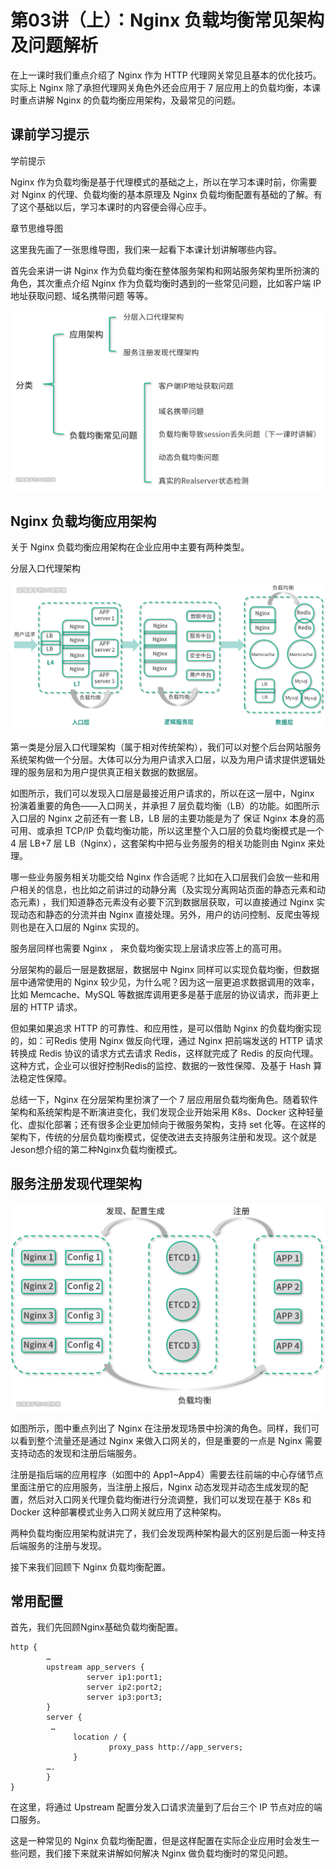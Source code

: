 # 第03讲（上）：Nginx 负载均衡常见架构及问题解析
在上一课时我们重点介绍了 Nginx 作为 HTTP 代理网关常见且基本的优化技巧。实际上 Nginx 除了承担代理网关角色外还会应用于 7 层应用上的负载均衡，本课时重点讲解 Nginx 的负载均衡应用架构，及最常见的问题。

## 课前学习提示

学前提示

Nginx 作为负载均衡是基于代理模式的基础之上，所以在学习本课时前，你需要对 Nginx 的代理、负载均衡的基本原理及 Nginx 负载均衡配置有基础的了解。有了这个基础以后，学习本课时的内容便会得心应手。

章节思维导图

这里我先画了一张思维导图，我们来一起看下本课计划讲解哪些内容。

首先会来讲一讲 Nginx 作为负载均衡在整体服务架构和网站服务架构里所扮演的角色，其次重点介绍 Nginx 作为负载均衡时遇到的一些常见问题，比如客户端 IP 地址获取问题、域名携带问题 等等。

![](/static/image/Cgq2xl5OWo2ASqnDAAEXHWzwSlE436.png)

## Nginx 负载均衡应用架构

关于 Nginx 负载均衡应用架构在企业应用中主要有两种类型。

分层入口代理架构

![](/static/image/CgpOIF5OfKmARBsLAAJDi2DWALc170.png)

第一类是分层入口代理架构（属于相对传统架构），我们可以对整个后台网站服务系统架构做一个分层。大体可以分为用户请求入口层，以及为用户请求提供逻辑处理的服务层和为用户提供真正相关数据的数据层。



如图所示，我们可以发现入口层是最接近用户请求的，所以在这一层中，Nginx 扮演着重要的角色——入口网关，并承担 7 层负载均衡（LB）的功能。如图所示入口层的 Nginx 之前还有一套 LB，LB 层的主要功能是为了 保证 Nginx 本身的高可用、或承担 TCP/IP 负载均衡功能，所以这里整个入口层的负载均衡模式是一个 4 层 LB+7 层 LB（Nginx），这套架构中把与业务服务的相关功能则由 Nginx 来处理。



哪一些业务服务相关功能交给 Nginx 作合适呢？比如在入口层我们会放一些和用户相关的信息，也比如之前讲过的动静分离（及实现分离网站页面的静态元素和动态元素) ，我们知道静态元素没有必要下沉到数据层获取，可以直接通过 Nginx 实现动态和静态的分流并由 Nginx 直接处理。另外，用户的访问控制、反爬虫等规则也是在入口层的 Nginx 实现的。



服务层同样也需要 Nginx ， 来负载均衡实现上层请求应答上的高可用。



分层架构的最后一层是数据层，数据层中 Nginx 同样可以实现负载均衡，但数据层中通常使用的 Nginx 较少见，为什么呢？因为这一层更追求数据调用的效率，比如 Memcache、MySQL 等数据库调用更多是基于底层的协议请求，而非更上层的 HTTP 请求。



但如果如果追求 HTTP 的可靠性、和应用性，是可以借助 Nginx 的负载均衡实现的，如：可Redis 使用 Nginx 做反向代理，通过 Nginx 把前端发送的 HTTP 请求转换成 Redis 协议的请求方式去请求 Redis，这样就完成了 Redis 的反向代理。这种方式，企业可以很好控制Redis的监控、数据的一致性保障、及基于 Hash 算法稳定性保障。



总结一下，Nginx 在分层架构里扮演了一个 7 层应用层负载均衡角色。随着软件架构和系统架构是不断演进变化，我们发现企业开始采用 K8s、Docker 这种轻量化、虚拟化部署；还有很多企业更加倾向于微服务架构，支持 set 化等。在这样的架构下，传统的分层负载均衡模式，促使改进去支持服务注册和发现。这个就是Jeson想介绍的第二种Nginx负载均衡模式。

## 服务注册发现代理架构
![](/static/image/Cgq2xl5OWquAOOSKAAKxOrFbX1w188.png)

如图所示，图中重点列出了 Nginx 在注册发现场景中扮演的角色。同样，我们可以看到整个流量还是通过 Nginx 来做入口网关的，但是重要的一点是 Nginx 需要支持动态的发现和注册后端服务。

注册是指后端的应用程序（如图中的 App1~App4）需要去往前端的中心存储节点里面注册它的应用服务，当注册上报后，Nginx 动态发现并动态生成发现的配置，然后对入口网关代理负载均衡进行分流调整，我们可以发现在基于 K8s 和 Docker 这种部署模式业务入口网关就应用了这种架构。

两种负载均衡应用架构就讲完了，我们会发现两种架构最大的区别是后面一种支持后端服务的注册与发现。

接下来我们回顾下 Nginx 负载均衡配置。

## 常用配置

首先，我们先回顾Nginx基础负载均衡配置。



```
http {
        …
        upstream app_servers {
                 server ip1:port1;
                 server ip2:port2;
                 server ip3:port3;
        }
        server {
         …
              location / {
                      proxy_pass http://app_servers; 
              }
        ….
        }
}
```
在这里，将通过 Upstream 配置分发入口请求流量到了后台三个 IP 节点对应的端口服务。

这是一种常见的 Nginx 负载均衡配置，但是这样配置在实际企业应用时会发生一些问题，我们接下来就来讲解如何解决 Nginx 做负载均衡时的常见问题。

 

